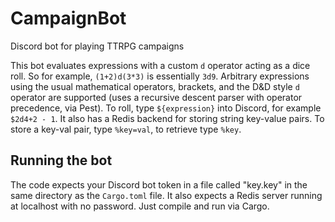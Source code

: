 # CampaignBot
Discord bot for playing TTRPG campaigns

This bot evaluates expressions with a custom `d` operator acting as a dice roll. So for example, `(1+2)d(3*3)` is essentially `3d9`. Arbitrary expressions using the usual mathematical operators, brackets, and the D&D style `d` operator are supported (uses a recursive descent parser with operator precedence, via Pest). To roll, type `${expression}` into Discord, for example `$2d4+2 - 1`.
It also has a Redis backend for storing string key-value pairs. To store a key-val pair, type `%key=val`, to retrieve type `%key`.

## Running the bot
The code expects your Discord bot token in a file called "key.key" in the same directory as the `Cargo.toml` file. It also expects a Redis server running at localhost with no password. Just compile and run via Cargo.

